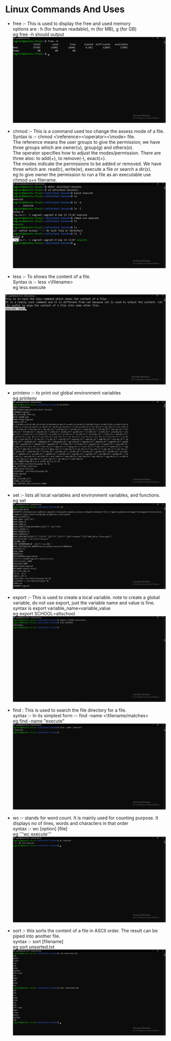 # Linux Commands And Uses

- free :- This is used to display the free and used memory<br/>
options are : h (for human readable), m (for MB), g (for GB)<br/>
eg free -h should output <img src="./free.png" alt="free">

- chmod :- This is a command used too change the assess mode of a file.<br/>
Syntax is :- chmod <\reference><\operator><\mode> file. <br/>
The reference means the user groups to give the permission; we have three groups which are owner(u), group(g) and others(o). <br/>
The operator specifies how to adjust the modes/permission. There are three also: to add(+), to remove(-), exact(=).<br/>
The modes indicate the permissions to be added or removed. We have three which are: read(r), write(w), execute a file or search a dir(x). <br/>
eg to give owner the permission to run a file as an executable use chmod u+x filename. <img src=./chmod.png alt="chmod">

- less :- To shows the content of a file.<br/>
Syntax is :- less <\filename> <br/>
eg less execute <br/>
<img src="./less.png" alt="less">

- printenv :- to print out global environment variables<br/>
eg printenv <img src="./printenv.png" alt="printenv">

- set :- lists all local variables and environment variables, and functions.<br/>
eg set <img src="set.png" alt="set">

- export :- This is used to create a local variable. note to create a global variable, do not use export, just the variable name and value is fine. <br/>
syntax is export variable_name=variable_value<br/>
eg export SCHOOL=altschool <img src="export.png" alt="export">

- find : This is used to search the file directory for a file.<br/>
syntax :- In its simplest form -- find -name <\filename/matches><br/>
eg find -name "execute" <img src="find.png" alt="find">

- wc :- stands for word count. It is mainly used for counting purpose. It displays no of lines, words and characters in that order<br/>
syntax :- wc [option] [file] <br/>
eg '''wc execute''' <img src="wc.png" alt="wc">

- sort :- this sorts the content of a file in ASCII order. The result can be piped into another file. <br/>
syntax :- sort [filename]<br/>
eg sort unsorted.txt <img src="sort.png" alt="sort">
